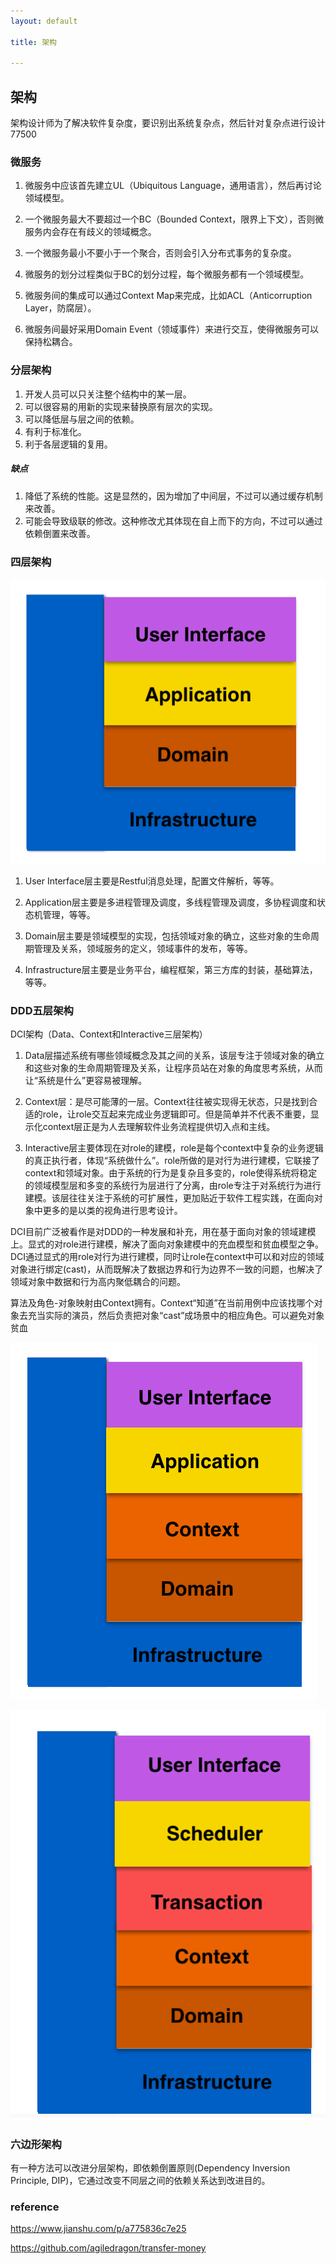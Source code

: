 ```yaml
---
layout: default

title: 架构

---
```


## 架构

架构设计师为了解决软件复杂度，要识别出系统复杂点，然后针对复杂点进行设计77500

### 微服务

1. 微服务中应该首先建立UL（Ubiquitous Language，通用语言），然后再讨论领域模型。

2. 一个微服务最大不要超过一个BC（Bounded Context，限界上下文），否则微服务内会存在有歧义的领域概念。

3. 一个微服务最小不要小于一个聚合，否则会引入分布式事务的复杂度。

4. 微服务的划分过程类似于BC的划分过程，每个微服务都有一个领域模型。

5. 微服务间的集成可以通过Context Map来完成，比如ACL（Anticorruption Layer，防腐层）。

6. 微服务间最好采用Domain Event（领域事件）来进行交互，使得微服务可以保持松耦合。

### 分层架构

1. 开发人员可以只关注整个结构中的某一层。
2. 可以很容易的用新的实现来替换原有层次的实现。
3. 可以降低层与层之间的依赖。
4. 有利于标准化。
5. 利于各层逻辑的复用。

##### 缺点

1. 降低了系统的性能。这是显然的，因为增加了中间层，不过可以通过缓存机制来改善。
2. 可能会导致级联的修改。这种修改尤其体现在自上而下的方向，不过可以通过依赖倒置来改善。

### 四层架构

![image-20191031100442429](https://github.com/garydai/garydai.github.com/raw/master/_posts/pic/image-20191031100442429.png)

1. User Interface层主要是Restful消息处理，配置文件解析，等等。

2. Application层主要是多进程管理及调度，多线程管理及调度，多协程调度和状态机管理，等等。

3. Domain层主要是领域模型的实现，包括领域对象的确立，这些对象的生命周期管理及关系，领域服务的定义，领域事件的发布，等等。

4. Infrastructure层主要是业务平台，编程框架，第三方库的封装，基础算法，等等。

### DDD五层架构

DCI架构（Data、Context和Interactive三层架构）

1. Data层描述系统有哪些领域概念及其之间的关系，该层专注于领域对象的确立和这些对象的生命周期管理及关系，让程序员站在对象的角度思考系统，从而让“系统是什么”更容易被理解。

2. Context层：是尽可能薄的一层。Context往往被实现得无状态，只是找到合适的role，让role交互起来完成业务逻辑即可。但是简单并不代表不重要，显示化context层正是为人去理解软件业务流程提供切入点和主线。

3. Interactive层主要体现在对role的建模，role是每个context中复杂的业务逻辑的真正执行者，体现“系统做什么”。role所做的是对行为进行建模，它联接了context和领域对象。由于系统的行为是复杂且多变的，role使得系统将稳定的领域模型层和多变的系统行为层进行了分离，由role专注于对系统行为进行建模。该层往往关注于系统的可扩展性，更加贴近于软件工程实践，在面向对象中更多的是以类的视角进行思考设计。

DCI目前广泛被看作是对DDD的一种发展和补充，用在基于面向对象的领域建模上。显式的对role进行建模，解决了面向对象建模中的充血模型和贫血模型之争。DCI通过显式的用role对行为进行建模，同时让role在context中可以和对应的领域对象进行绑定(cast)，从而既解决了数据边界和行为边界不一致的问题，也解决了领域对象中数据和行为高内聚低耦合的问题。

算法及角色-对象映射由Context拥有。Context“知道”在当前用例中应该找哪个对象去充当实际的演员，然后负责把对象“cast”成场景中的相应角色。可以避免对象贫血

![image-20191031110449190](https://github.com/garydai/garydai.github.com/raw/master/_posts/pic/image-20191031110449190.png)

![image-20191031112444291](https://github.com/garydai/garydai.github.com/raw/master/_posts/pic/image-20191031112444291.png)

### 六边形架构

有一种方法可以改进分层架构，即依赖倒置原则(Dependency Inversion Principle, DIP)，它通过改变不同层之间的依赖关系达到改进目的。

### reference

https://www.jianshu.com/p/a775836c7e25

https://github.com/agiledragon/transfer-money